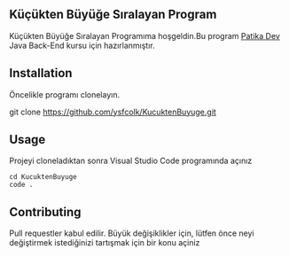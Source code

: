 ## Küçükten Büyüğe Sıralayan Program

Küçükten Büyüğe Sıralayan Programıma hoşgeldin.Bu program [Patika Dev](www.patika.dev) Java Back-End kursu için hazırlanmıştır.

## **Installation**

Öncelikle programı clonelayın.

git clone https://github.com/ysfcolk/KucuktenBuyuge.git

## **Usage**

Projeyi cloneladıktan sonra Visual Studio Code programında açınız

``` 
cd KucuktenBuyuge
code .
``` 
## **Contributing**

Pull requestler kabul edilir. Büyük değişiklikler için, lütfen önce neyi değiştirmek istediğinizi tartışmak için bir konu açiniz
